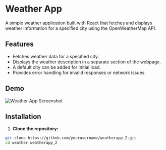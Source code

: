# Weather App

A simple weather application built with React that fetches and displays weather information for a specified city using the OpenWeatherMap API.

## Features

- Fetches weather data for a specified city.
- Displays the weather description in a separate section of the webpage.
- A default city can be added for initial load.
- Provides error handling for invalid responses or network issues.

## Demo

![Weather App Screenshot](Screenshot_3.png)

## Installation

1. **Clone the repository:**

```bash
git clone https://github.com/yourusername/weatherapp_2.git
cd weather weatherapp_2
